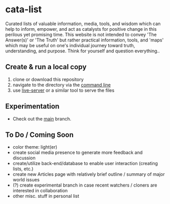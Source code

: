 # cata-list
Curated lists of valuable information, media, tools, and wisdom which can help to inform, empower, and act as catalysts for positive change in this perilous yet promising time. This website is not intended to convey 'The Answer(s)' or 'The Truth' but rather practical information, tools, and 'maps' which may be useful on one's individual journey toward truth, understanding, and purpose. Think for yourself and question everything..

## Create & run a local copy
1. clone or download this repository
2. navigate to the directory via the [command line](https://cmder.net/)
3. use [live-server](https://github.com/tapio/live-server) or a similar tool to serve the files

## Experimentation
- Check out the [main](https://github.com/cata-list/cata-list_main) branch. 

## To Do / Coming Soon
- color theme: light(er)
- create social media presence to generate more feedback and discussion
- create/utilize back-end/database to enable user interaction (creating lists, etc.)
- create new Articles page with relatively brief outline / summary of major world issues
- (?) create experimental branch in case recent watchers / cloners are interested in collaboration
- other misc. stuff in personal list